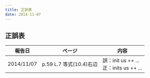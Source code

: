 ```yaml
---
title: 正誤表
date: 2014-11-07
---
```


## 正誤表

<table id="errata" class="tablesorter">
 <thead>
  <tr>
   <th>報告日</th>
   <th>ページ</th>
   <th class="{sorter: false}">内容</th>
  </tr>
 </thead>
 <tbody>
<!--
  <tr>
   <td>2014/11/11</td>
   <td></td>
   <td>
    誤：<br>
    正：
   </td>
  </tr>
-->
  <tr>
   <td>2014/11/07</td>
   <td>p.59 L.7 等式(10.4)右辺</td>
   <td>
    誤：init us ++ ...<br>
    正：inits us ++ ...
   </td>
  </tr>
 </tbody>
</table>
